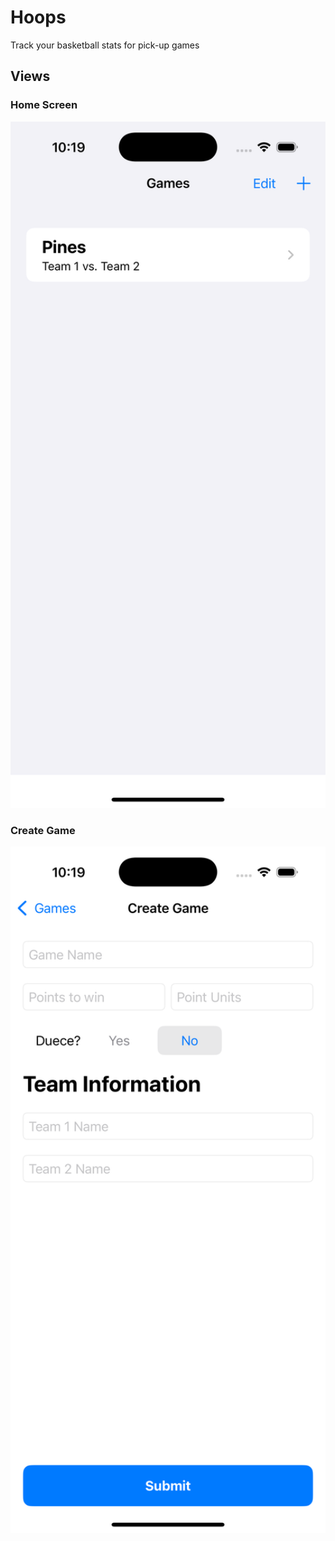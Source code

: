 # Hoops
Track your basketball stats for pick-up games

## Views

### Home Screen
<img src="images/home_screen.png" width="1150"/>

### Create Game
<img src="images/create_game.png" width="1150"/>

